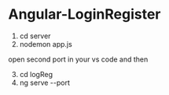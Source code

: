 # Angular-LoginRegister

1. cd server
2. nodemon app.js

open second port in your vs code and then 

3. cd logReg
4. ng serve --port

